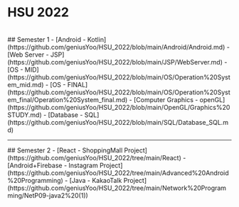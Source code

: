 # **HSU 2022**
<br>
## Semester 1
- [Android - Kotlin](https://github.com/geniusYoo/HSU_2022/blob/main/Android/Android.md)
- [Web Server - JSP](https://github.com/geniusYoo/HSU_2022/blob/main/JSP/WebServer.md)
- [OS - MID](https://github.com/geniusYoo/HSU_2022/blob/main/OS/Operation%20System_mid.md)
- [OS - FINAL](https://github.com/geniusYoo/HSU_2022/blob/main/OS/Operation%20System_final/Operation%20System_final.md)
- [Computer Graphics - openGL](https://github.com/geniusYoo/HSU_2022/blob/main/OpenGL/Graphics%20STUDY.md)
- [Database - SQL](https://github.com/geniusYoo/HSU_2022/blob/main/SQL/Database_SQL.md)

<br>
<hr>
## Semester 2
- [React - ShoppingMall Project](https://github.com/geniusYoo/HSU_2022/tree/main/React)
- [Android+Firebase - Instagram Project](https://github.com/geniusYoo/HSU_2022/tree/main/Advanced%20Android%20Programming)
- [Java - KakaoTalk Project](https://github.com/geniusYoo/HSU_2022/tree/main/Network%20Programming/NetP09-java2%20(1))

